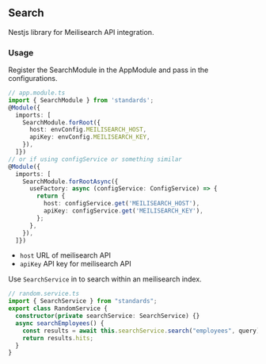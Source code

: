 ## Search

Nestjs library for Meilisearch API integration.

### Usage

Register the SearchModule in the AppModule and pass in the configurations.

```ts
// app.module.ts
import { SearchModule } from 'standards';
@Module({
  imports: [
    SearchModule.forRoot({
      host: envConfig.MEILISEARCH_HOST,
      apiKey: envConfig.MEILISEARCH_KEY,
    }),
  ]})
// or if using configService or something similar
@Module({
  imports: [
    SearchModule.forRootAsync({
      useFactory: async (configService: ConfigService) => {
        return {
          host: configService.get('MEILISEARCH_HOST'),
          apiKey: configService.get('MEILISEARCH_KEY'),
        };
      },
    }),
  ]})

```

- `host` URL of meilisearch API
- `apiKey` API key for meilisearch API

Use `SearchService` in to search within an meilisearch index.

```ts
// random.service.ts
import { SearchService } from "standards";
export class RandomService {
  constructor(private searchService: SearchService) {}
  async searchEmployees() {
    const results = await this.searchService.search("employees", query);
    return results.hits;
  }
}
```
